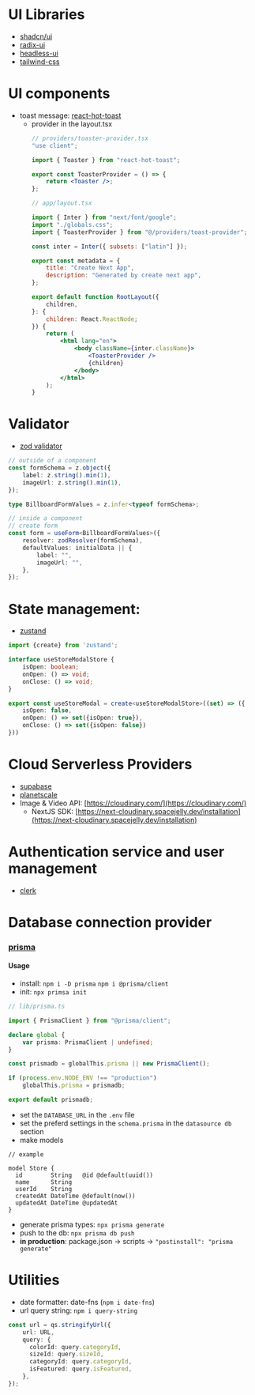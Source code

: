 # UI Libraries

- [shadcn/ui](https://ui.shadcn.com/docs/installation/next)
- [radix-ui](https://www.radix-ui.com/)
- [headless-ui](https://headlessui.com/)
- [tailwind-css](https://tailwindcss.com)

# UI components

- toast message: [react-hot-toast](https://react-hot-toast.com/)
  - provider in the layout.tsx
    ```jsx
    // providers/toaster-provider.tsx
    "use client";

    import { Toaster } from "react-hot-toast";

    export const ToasterProvider = () => {
        return <Toaster />;
    };

    ```
    ```jsx
    // app/layout.tsx

    import { Inter } from "next/font/google";
    import "./globals.css";
    import { ToasterProvider } from "@/providers/toast-provider";

    const inter = Inter({ subsets: ["latin"] });

    export const metadata = {
        title: "Create Next App",
        description: "Generated by create next app",
    };

    export default function RootLayout({
        children,
    }: {
        children: React.ReactNode;
    }) {
        return (
            <html lang="en">
                <body className={inter.className}>
                    <ToasterProvider />
                    {children}
                </body>
            </html>
        );
    }

    ```


# Validator

- [zod validator](https://zod.dev/)
```ts
// outside of a component
const formSchema = z.object({
    label: z.string().min(1),
    imageUrl: z.string().min(1),
});

type BillboardFormValues = z.infer<typeof formSchema>;

// inside a component
// create form
const form = useForm<BillboardFormValues>({
    resolver: zodResolver(formSchema),
    defaultValues: initialData || {
        label: "",
        imageUrl: "",
    },
});
```

# State management:

- [zustand](https://github.com/pmndrs/zustand)
```ts
import {create} from 'zustand';

interface useStoreModalStore {
    isOpen: boolean;
    onOpen: () => void;
    onClose: () => void;
}

export const useStoreModal = create<useStoreModalStore>((set) => ({
    isOpen: false,
    onOpen: () => set({isOpen: true}),
    onClose: () => set({isOpen: false})
}))


```
  
# Cloud Serverless Providers

- [supabase](https://supabase.com/)
- [planetscale](https://app.planetscale.com/)
- Image & Video API: [https://cloudinary.com/](https://cloudinary.com/)
  - NextJS SDK: [https://next-cloudinary.spacejelly.dev/installation](https://next-cloudinary.spacejelly.dev/installation)

# Authentication service and user management

- [clerk](https://clerk.com/)

# Database connection provider

### [prisma](https://www.prisma.io/)

#### Usage

- install: ```npm i -D prisma``` ```npm i @prisma/client```
- init: ```npx primsa init```
```ts
// lib/prisma.ts

import { PrismaClient } from "@prisma/client";

declare global {
    var prisma: PrismaClient | undefined;
}

const prismadb = globalThis.prisma || new PrismaClient();

if (process.env.NODE_ENV !== "production")
    globalThis.prisma = prismadb;

export default prismadb;
```
- set the ```DATABASE_URL``` in the ```.env``` file
- set the preferd settings in the ```schema.prisma``` in the ```datasource db``` section
- make models
```prisma
// example

model Store {
  id        String   @id @default(uuid())
  name      String
  userId    String
  createdAt DateTime @default(now())
  updatedAt DateTime @updatedAt
}
```
- generate prisma types: ```npx prisma generate```
- push to the db: ```npx prisma db push```
- **in production**: package.json -> scripts -> ```"postinstall": "prisma generate"```

# Utilities

- date formatter: date-fns (```npm i date-fns```)
- url query string: ```npm i query-string```
```ts
const url = qs.stringifyUrl({
    url: URL,
    query: {
      colorId: query.categoryId,
      sizeId: query.sizeId,
      categoryId: query.categoryId,
      isFeatured: query.isFeatured,
    },
});
```
